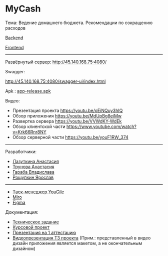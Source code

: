 # MyCash
Тема: Ведение домашнего бюджета. Рекомендации по сокращению расходов

[Backend](https://github.com/SteamMachinist/MyCash_server)

[Frontend](https://github.com/anastasia-1603/MyCash_Client)

____
Развёрнутый сервер:
http://45.140.168.75:4080/

Swagger:

http://45.140.168.75:4080/swagger-ui/index.html

Apk : [app-release.apk](https://github.com/anastasia-1603/MyCash/blob/main/app-release.apk)


Видео:
- Презентация проекта https://youtu.be/oEiNQuy3hIQ
- Обзор приложения https://youtu.be/MdUpBg8eiMw
- Развертка сервера https://youtu.be/VVWdKY-WdEk
- Обзор клиентской части https://www.youtube.com/watch?v=Krk66Rnr8NY
- Обзор серверной части https://youtu.be/youF1RW_374
____

Разработчики:  

- [Лазуткина Анастасия](https://github.com/anastasia-1603)
- [Трунова Анастасия](https://github.com/trunova)
- [Гараба Владислава](https://github.com/vladagaraba)
- [Рощупкин Ярослав](https://github.com/SteamMachinist)
____
- [Tаск-менеджер YouGile](https://ru.yougile.com/board/6tpnssfl5qep)
- [Miro](https://miro.com/app/board/uXjVPhSBPwU=/?share_link_id=781042530555)
- [Figma](https://www.figma.com/file/mvQlsnzXwbR7pxSrhBYc3L/MyCash?node-id=0%3A1&t=FHH6DYKirvtqcmpu-1)

Документация:

- [Техническое задание](https://github.com/anastasia-1603/MyCash/blob/main/%D0%94%D0%BE%D0%BA%D1%83%D0%BC%D0%B5%D0%BD%D1%82%D0%B0%D1%86%D0%B8%D1%8F/%D0%A2%D0%B5%D1%85%D0%BD%D0%B8%D1%87%D0%B5%D1%81%D0%BA%D0%BE%D0%B5%20%D0%B7%D0%B0%D0%B4%D0%B0%D0%BD%D0%B8%D0%B5.pdf)
- [Курсовой проект]([https://github.com/anastasia-1603/MyCash/blob/main/%D0%94%D0%BE%D0%BA%D1%83%D0%BC%D0%B5%D0%BD%D1%82%D0%B0%D1%86%D0%B8%D1%8F/%D0%9A%D1%83%D1%80%D1%81%D0%BE%D0%B2%D0%BE%D0%B9%20%D0%BF%D1%80%D0%BE%D0%B5%D0%BA%D1%82.pdf](https://github.com/anastasia-1603/MyCash/blob/main/%D0%94%D0%BE%D0%BA%D1%83%D0%BC%D0%B5%D0%BD%D1%82%D0%B0%D1%86%D0%B8%D1%8F/%D0%9A%D1%83%D1%80%D1%81%D0%BE%D0%B2%D0%BE%D0%B9%20%D0%BF%D1%80%D0%BE%D0%B5%D0%BA%D1%82.docx))
- [Презентация на 1 аттестацию](https://docs.google.com/presentation/d/1_-T-1zd3jotf6Nrmtiqtc1-WZVggzFMJ6tPo52omXaw/edit#slide=id.p1)
- [Видеопрезентация ТЗ проекта](https://www.youtube.com/watch?v=yQC9iVY9IoE)
(Прим.: представленный в видео дизайн приложения является макетом, а не окончательным дизайном)
